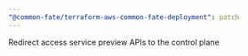 ```yaml
---
"@common-fate/terraform-aws-common-fate-deployment": patch
---
```


Redirect access service preview APIs to the control plane
